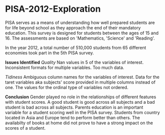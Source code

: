 # PISA-2012-Exploration
PISA serves as a means of understanding how well prepared students are for life beyond school as they approach the end of their mandatory education. This survey is designed for students between the ages of 15 and 16. The assessments are based on 'Mathematics, 'Science' and 'Reading'.

In the year 2012, a total number of 510,000 students from 65 different economies took part in the 5th PISA survey.

**Issues Identified**
*Quality*
Nan values in 5 of the variables of interest.
Inconsistent formats for multiple variables.
Too much data.

*Tidiness*
Ambiguous column names for the variables of interest.
Data for the taret variables aka subjects' score provided in multiple columns instead of one.
The values for the ordinal type of variables not ordered.

**Conclusion**
Gender played no role in the relationships of different features with student scores.
A good student is good across all subjects and a bad student is bad across all subjects.
Parents education is an important variable for a student scoring well in the PISA survey.
Students from country located in Asia and Europe tend to perform better than others.
The availabilty of books at home did not prove to have a strong impact on the scores of a student.
